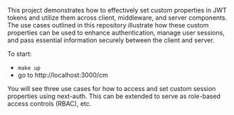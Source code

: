 
This project demonstrates how to effectively set custom properties in JWT tokens and utilize them across client, middleware, and server components. The use cases outlined in this repository illustrate how these custom properties can be used to enhance authentication, manage user sessions, and pass essential information securely between the client and server.

To start:
- `make up`
- go to http://localhost:3000/cm

You will see three use cases for how to access and set custom session properties using next-auth. This can be extended to serve as role-based access controls (RBAC), etc.

